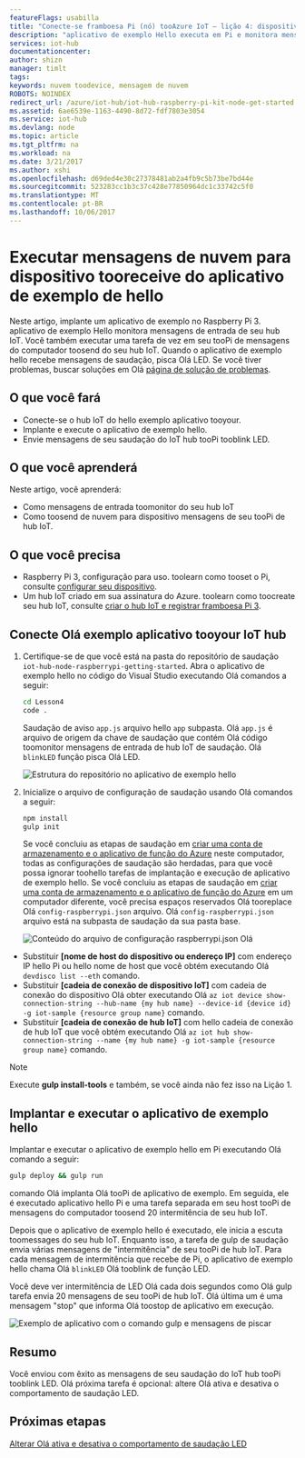 ```yaml
---
featureFlags: usabilla
title: "Conecte-se framboesa Pi (nó) tooAzure IoT – lição 4: dispositivos de nuvem | Microsoft Docs"
description: "aplicativo de exemplo Hello executa em Pi e monitora mensagens de entrada de seu hub IoT. Uma nova tarefa gulp envia mensagens tooPi do seu Olá de tooblink de hub IoT LED."
services: iot-hub
documentationcenter: 
author: shizn
manager: timlt
tags: 
keywords: nuvem toodevice, mensagem de nuvem
ROBOTS: NOINDEX
redirect_url: /azure/iot-hub/iot-hub-raspberry-pi-kit-node-get-started
ms.assetid: 6ae6539e-1163-4490-8d72-fdf7803e3054
ms.service: iot-hub
ms.devlang: node
ms.topic: article
ms.tgt_pltfrm: na
ms.workload: na
ms.date: 3/21/2017
ms.author: xshi
ms.openlocfilehash: d69ded4e30c27378481ab2a4fb9c5b73be7bd44e
ms.sourcegitcommit: 523283cc1b3c37c428e77850964dc1c33742c5f0
ms.translationtype: MT
ms.contentlocale: pt-BR
ms.lasthandoff: 10/06/2017
---
```

# <a name="run-hello-sample-application-tooreceive-cloud-to-device-messages"></a>Executar mensagens de nuvem para dispositivo tooreceive do aplicativo de exemplo de hello
Neste artigo, implante um aplicativo de exemplo no Raspberry Pi 3. aplicativo de exemplo Hello monitora mensagens de entrada de seu hub IoT. Você também executar uma tarefa de vez em seu tooPi de mensagens do computador toosend do seu hub IoT. Quando o aplicativo de exemplo hello recebe mensagens de saudação, pisca Olá LED. Se você tiver problemas, buscar soluções em Olá [página de solução de problemas](iot-hub-raspberry-pi-kit-node-troubleshooting.md).

## <a name="what-you-will-do"></a>O que você fará
* Conecte-se o hub IoT do hello exemplo aplicativo tooyour.
* Implante e execute o aplicativo de exemplo hello.
* Envie mensagens de seu saudação do IoT hub tooPi tooblink LED.

## <a name="what-you-will-learn"></a>O que você aprenderá
Neste artigo, você aprenderá:
* Como mensagens de entrada toomonitor do seu hub IoT
* Como toosend de nuvem para dispositivo mensagens de seu tooPi de hub IoT.

## <a name="what-you-need"></a>O que você precisa
* Raspberry Pi 3, configuração para uso. toolearn como tooset o Pi, consulte [configurar seu dispositivo](iot-hub-raspberry-pi-kit-node-lesson1-configure-your-device.md).
* Um hub IoT criado em sua assinatura do Azure. toolearn como toocreate seu hub IoT, consulte [criar o hub IoT e registrar framboesa Pi 3](iot-hub-raspberry-pi-kit-node-lesson2-prepare-azure-iot-hub.md).

## <a name="connect-hello-sample-application-tooyour-iot-hub"></a>Conecte Olá exemplo aplicativo tooyour IoT hub
1. Certifique-se de que você está na pasta do repositório de saudação `iot-hub-node-raspberrypi-getting-started`. Abra o aplicativo de exemplo hello no código do Visual Studio executando Olá comandos a seguir:
   
   ```bash
   cd Lesson4
   code .
   ```
   
   Saudação de aviso `app.js` arquivo hello `app` subpasta. Olá `app.js` é arquivo de origem da chave de saudação que contém Olá código toomonitor mensagens de entrada de hub IoT de saudação. Olá `blinkLED` função pisca Olá LED.
   
   ![Estrutura do repositório no aplicativo de exemplo hello](media/iot-hub-raspberry-pi-lessons/lesson4/repo_structure.png)
2. Inicialize o arquivo de configuração de saudação usando Olá comandos a seguir:
   
   ```bash
   npm install
   gulp init
   ```
   
   Se você concluiu as etapas de saudação em [criar uma conta de armazenamento e o aplicativo de função do Azure](iot-hub-raspberry-pi-kit-node-lesson3-deploy-resource-manager-template.md) neste computador, todas as configurações de saudação são herdadas, para que você possa ignorar toohello tarefas de implantação e execução de aplicativo de exemplo hello. Se você concluiu as etapas de saudação em [criar uma conta de armazenamento e o aplicativo de função do Azure](iot-hub-raspberry-pi-kit-node-lesson3-deploy-resource-manager-template.md) em um computador diferente, você precisa espaços reservados Olá tooreplace Olá `config-raspberrypi.json` arquivo. Olá `config-raspberrypi.json` arquivo está na subpasta de saudação da sua pasta base.
   
   ![Conteúdo do arquivo de configuração raspberrypi.json Olá](media/iot-hub-raspberry-pi-lessons/lesson4/config_raspberrypi.png)

* Substituir **[nome de host do dispositivo ou endereço IP]** com endereço IP hello Pi ou hello nome de host que você obtém executando Olá `devdisco list --eth` comando.
* Substituir **[cadeia de conexão de dispositivo IoT]** com cadeia de conexão do dispositivo Olá obter executando Olá `az iot device show-connection-string --hub-name {my hub name} --device-id {device id} -g iot-sample {resource group name}` comando.
* Substituir **[cadeia de conexão de hub IoT]** com hello cadeia de conexão de hub IoT que você obtém executando Olá `az iot hub show-connection-string --name {my hub name} -g iot-sample {resource group name}` comando.

> [!NOTE]
> Execute **gulp install-tools** e também, se você ainda não fez isso na Lição 1.

## <a name="deploy-and-run-hello-sample-application"></a>Implantar e executar o aplicativo de exemplo hello
Implantar e executar o aplicativo de exemplo hello em Pi executando Olá comando a seguir:

```bash
gulp deploy && gulp run
```

comando Olá implanta Olá tooPi de aplicativo de exemplo. Em seguida, ele é executado aplicativo hello Pi e uma tarefa separada em seu host tooPi de mensagens do computador toosend 20 intermitência de seu hub IoT.

Depois que o aplicativo de exemplo hello é executado, ele inicia a escuta toomessages do seu hub IoT. Enquanto isso, a tarefa de gulp de saudação envia várias mensagens de "intermitência" de seu tooPi de hub IoT. Para cada mensagem de intermitência que recebe de Pi, o aplicativo de exemplo hello chama Olá `blinkLED` Olá tooblink de função LED.

Você deve ver intermitência de LED Olá cada dois segundos como Olá gulp tarefa envia 20 mensagens de seu tooPi de hub IoT. Olá última um é uma mensagem "stop" que informa Olá toostop de aplicativo em execução.

![Exemplo de aplicativo com o comando gulp e mensagens de piscar](media/iot-hub-raspberry-pi-lessons/lesson4/gulp_blink.png)

## <a name="summary"></a>Resumo
Você enviou com êxito as mensagens de seu saudação do IoT hub tooPi tooblink LED. Olá próxima tarefa é opcional: altere Olá ativa e desativa o comportamento de saudação LED.

## <a name="next-steps"></a>Próximas etapas
[Alterar Olá ativa e desativa o comportamento de saudação LED](iot-hub-raspberry-pi-kit-node-lesson4-change-led-behavior.md)

